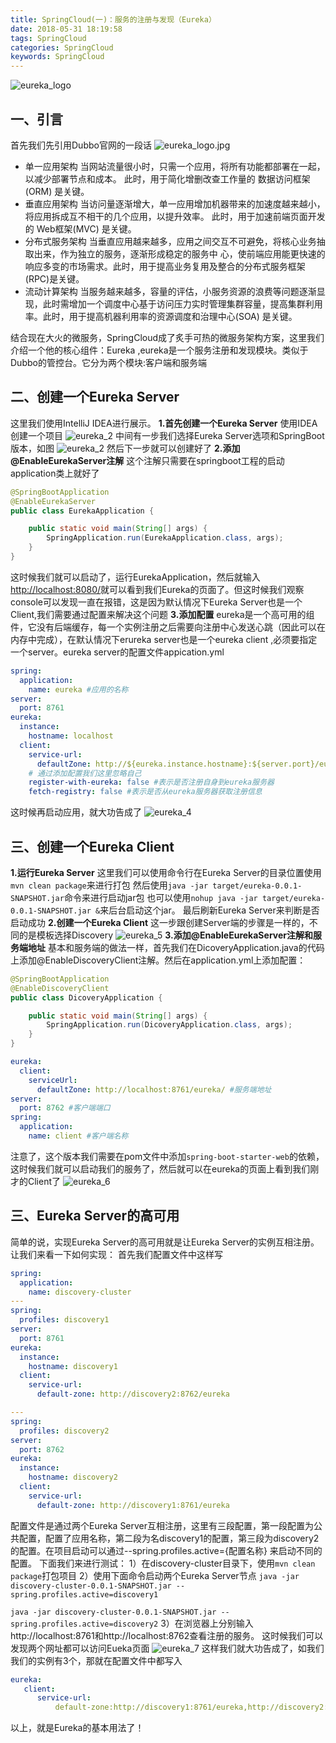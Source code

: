 ```yaml
---
title: SpringCloud(一)：服务的注册与发现（Eureka）
date: 2018-05-31 18:19:58
tags: SpringCloud
categories: SpringCloud
keywords: SpringCloud
---
```


![eureka_logo](http://ou3np1yz4.bkt.clouddn.com/eureka_logo1.jpg)

<!--more-->

## 一、引言
首先我们先引用Dubbo官网的一段话
![eureka_logo.jpg](http://ou3np1yz4.bkt.clouddn.com/eureka_logo.jpg?v=2)

- 单一应用架构
    当网站流量很小时，只需一个应用，将所有功能都部署在一起，以减少部署节点和成本。
    此时，用于简化增删改查工作量的 数据访问框架(ORM) 是关键。
- 垂直应用架构
    当访问量逐渐增大，单一应用增加机器带来的加速度越来越小，将应用拆成互不相干的几个应用，以提升效率。
    此时，用于加速前端页面开发的 Web框架(MVC) 是关键。
- 分布式服务架构
    当垂直应用越来越多，应用之间交互不可避免，将核心业务抽取出来，作为独立的服务，逐渐形成稳定的服务中 心，使前端应用能更快速的响应多变的市场需求。此时，用于提高业务复用及整合的分布式服务框架(RPC)是关键。
- 流动计算架构
当服务越来越多，容量的评估，小服务资源的浪费等问题逐渐显现，此时需增加一个调度中心基于访问压力实时管理集群容量，提高集群利用率。此时，用于提高机器利用率的资源调度和治理中心(SOA) 是关键。

结合现在大火的微服务，SpringCloud成了炙手可热的微服务架构方案，这里我们介绍一个他的核心组件：Eureka ,eureka是一个服务注册和发现模块。类似于Dubbo的管控台。它分为两个模块:客户端和服务端

## 二、创建一个Eureka Server
这里我们使用IntelliJ IDEA进行展示。
**1.首先创建一个Eureka Server**
使用IDEA创建一个项目
![eureka_2](http://ou3np1yz4.bkt.clouddn.com/eureka_2.jpg)
中间有一步我们选择Eureka Server选项和SpringBoot版本，如图
![eureka_2](http://ou3np1yz4.bkt.clouddn.com/eureka_3.jpg)
然后下一步就可以创建好了
**2.添加@EnableEurekaServer注解**
这个注解只需要在springboot工程的启动application类上就好了
``` java
@SpringBootApplication
@EnableEurekaServer
public class EurekaApplication {

    public static void main(String[] args) {
        SpringApplication.run(EurekaApplication.class, args);
    }
}
```
这时候我们就可以启动了，运行EurekaApplication，然后就输入[http://localhost:8080/](http://localhost:8080/)就可以看到我们Eureka的页面了。但这时候我们观察console可以发现一直在报错，这是因为默认情况下Eureka Server也是一个Client,我们需要通过配置来解决这个问题
**3.添加配置**
eureka是一个高可用的组件，它没有后端缓存，每一个实例注册之后需要向注册中心发送心跳（因此可以在内存中完成），在默认情况下erureka server也是一个eureka client ,必须要指定一个server。eureka server的配置文件appication.yml
``` yml
spring:
  application:
    name: eureka #应用的名称
server:
  port: 8761
eureka:
  instance:
    hostname: localhost
  client:
    service-url:
      defaultZone: http://${eureka.instance.hostname}:${server.port}/eureka/
    # 通过添加配置我们这里忽略自己
    register-with-eureka: false #表示是否注册自身到eureka服务器
    fetch-registry: false #表示是否从eureka服务器获取注册信息
```
这时候再启动应用，就大功告成了
![eureka_4](http://ou3np1yz4.bkt.clouddn.com/eureka_4.jpg)
## 三、创建一个Eureka Client
**1.运行Eureka Server**
这里我们可以使用命令行在Eureka Server的目录位置使用`mvn clean package`来进行打包
然后使用`java -jar target/eureka-0.0.1-SNAPSHOT.jar`命令来进行启动jar包
也可以使用`nohup java -jar target/eureka-0.0.1-SNAPSHOT.jar &`来后台启动这个jar。
最后刷新Eureka Server来判断是否启动成功
**2.创建一个Eureka Client**
这一步跟创建Server端的步骤是一样的，不同的是模板选择Discovery
![eureka_5](http://ou3np1yz4.bkt.clouddn.com/eureka_5.jpg)
**3.添加@EnableEurekaServer注解和服务端地址**
基本和服务端的做法一样，首先我们在DicoveryApplication.java的代码上添加@EnableDiscoveryClient注解。然后在application.yml上添加配置：
``` java
@SpringBootApplication
@EnableDiscoveryClient
public class DicoveryApplication {

    public static void main(String[] args) {
        SpringApplication.run(DicoveryApplication.class, args);
    }
}
```
``` yml
eureka:
  client:
    serviceUrl:
      defaultZone: http://localhost:8761/eureka/ #服务端地址
server:
  port: 8762 #客户端端口
spring:
  application:
    name: client #客户端名称
```
注意了，这个版本我们需要在pom文件中添加`spring-boot-starter-web`的依赖，
这时候我们就可以启动我们的服务了，然后就可以在eureka的页面上看到我们刚才的Client了
![eureka_6](http://ou3np1yz4.bkt.clouddn.com/eureka_6.jpg)
## 三、Eureka Server的高可用
简单的说，实现Eureka Server的高可用就是让Eureka Server的实例互相注册。
让我们来看一下如何实现：
首先我们配置文件中这样写
``` yml
spring:
  application:
    name: discovery-cluster
---
spring:
  profiles: discovery1
server:
  port: 8761
eureka:
  instance:
    hostname: discovery1
  client:
    service-url:
      default-zone: http://discovery2:8762/eureka

---
spring:
  profiles: discovery2
server:
  port: 8762
eureka:
  instance:
    hostname: discovery2
  client:
    service-url:
      default-zone: http://discovery1:8761/eureka
```
配置文件是通过两个Eureka Server互相注册，这里有三段配置，第一段配置为公共配置，配置了应用名称，第二段为名discovery1的配置，第三段为discovery2的配置。在项目启动可以通过--spring.profiles.active={配置名称} 来启动不同的配置。
下面我们来进行测试：
1）在discovery-cluster目录下，使用`mvn clean package`打包项目 
2）使用下面命令启动两个Eureka Server节点 
`java -jar discovery-cluster-0.0.1-SNAPSHOT.jar --spring.profiles.active=discovery1`

`java -jar discovery-cluster-0.0.1-SNAPSHOT.jar --spring.profiles.active=discovery2` 
3）在浏览器上分别输入http://localhost:8761和http://localhost:8762查看注册的服务。
这时候我们可以发现两个网址都可以访问Eueka页面
![eureka_7](http://ou3np1yz4.bkt.clouddn.com/eureka_7.jpg)
这样我们就大功告成了，如我们我们的实例有3个，那就在配置文件中都写入
``` yml
eureka:
   client:
      service-url:
          default-zone:http://discovery1:8761/eureka,http://discovery2:8762/eureka
```
以上，就是Eureka的基本用法了！